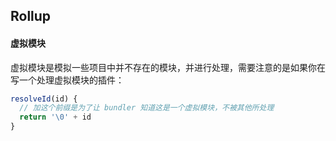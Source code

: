 ## Rollup

#### 虚拟模块

虚拟模块是模拟一些项目中并不存在的模块，并进行处理，需要注意的是如果你在写一个处理虚拟模块的插件：

```js
resolveId(id) {
  // 加这个前缀是为了让 bundler 知道这是一个虚拟模块，不被其他所处理
  return '\0' + id
}
```